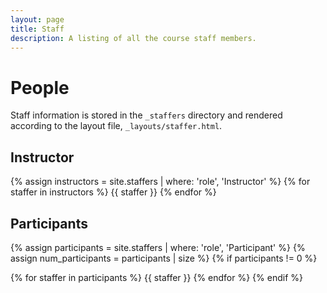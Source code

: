 ```yaml
---
layout: page
title: Staff
description: A listing of all the course staff members.
---
```


# People

Staff information is stored in the `_staffers` directory and rendered according to the layout file, `_layouts/staffer.html`.

## Instructor

{% assign instructors = site.staffers | where: 'role', 'Instructor' %}
{% for staffer in instructors %}
{{ staffer }}
{% endfor %}

## Participants

{% assign participants = site.staffers | where: 'role', 'Participant' %}
{% assign num_participants = participants | size %}
{% if participants != 0 %}

{% for staffer in participants %}
{{ staffer }}
{% endfor %}
{% endif %}


